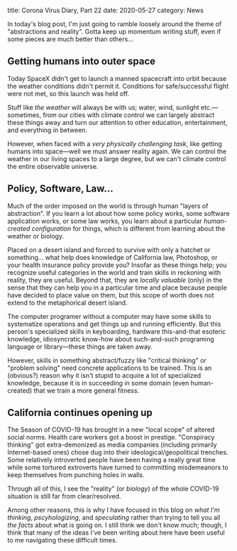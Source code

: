 title: Corona Virus Diary, Part 22
date: 2020-05-27
category: News

In today's blog post, I'm just going to ramble loosely around the
theme of "abstractions and reality". Gotta keep up momentum writing
stuff, even if some pieces are much better than others...

Getting humans into outer space
-------------------------------

Today SpaceX didn't get to launch a manned spacecraft into orbit
because the weather conditions didn't permit it. Conditions for
safe/successful flight were not met, so this launch was held off.

Stuff like *the weather* will always be with us; water, wind, sunlight
etc.&mdash;sometimes, from our cities with climate control we can
largely abstract these things away and turn our attention to other
education, entertainment, and everything in between.

However, when faced with a *very physically challenging task*, like
getting humans into space&mdash;well we must answer reality again. We
can control the weather in our living spaces to a large degree, but
we can't climate control the entire observable universe.

Policy, Software, Law...
------------------------

Much of the order imposed on the world is through human "layers of
abstraction". If you learn a lot about how some policy works, some
software application works, or some law works, you learn about a
particular *human-created configuration* for things, which is
different from learning about the weather or biology.

Placed on a desert island and forced to survive with only a hatchet or
something... what help does knowledge of California law, Photoshop, or
your health insurance policy provide you? Insofar as these things
help; you recognize useful categories in the world and train skills in
reckoning with reality, they are useful. Beyond that, they are
*locally valuable* (only) in the sense that they can help you in a
particular time and place because people have decided to place value
on them, but this scope of worth does not extend to the metaphorical
desert island.

The computer programer without a computer may have some skills to
systematize operations and get things up and running efficiently. But
this person's specialized skills in keyboarding, hardware
this-and-that esoteric knowledge, idiosyncratic know-how about
such-and-such programing language or library&mdash;these things are
taken away.

However, skills in something abstract/fuzzy like "critical thinking"
or "problem solving" need concrete applications to be trained. This is
an (obvious?) reason why it isn't stupid to acquire a lot of
specialized knowledge, because it is in succeeding in some domain
(even human-created) that we train a more general fitness. 

California continues opening up
-------------------------------

The Season of COVID-19 has brought in a new "local scope" of altered
social norms. Health care workers got a boost in prestige. "Conspiracy
thinking" got extra-demonized as media companies (including primarily
Internet-based ones) chose dug into their ideological/geopolitical
trenches. Some relatively introverted people have been having a really
great time while some tortured extroverts have turned to committing
misdemeanors to keep themselves from punching holes in walls. 

Through all of this, I see the "reality" (or *biology*) of the whole
COVID-19 situation is still far from clear/resolved.

Among other reasons, this is why I have focused in this blog on *what
I'm thinking*, *pscyhologizing*, and *speculating* rather than trying
to tell you all *the facts* about what is going on. I still think we
don't know much; though, I think that many of the ideas I've been
writing about here have been useful to me navigating these difficult
times.

